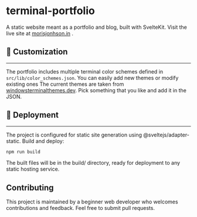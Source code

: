 # terminal-portfolio
A static website meant as a portfolio and blog, built with SvelteKit. Visit the live site at [morisjonhson.in](https://morisjohnson.in/) .

## 🎨 Customization
---
The portfolio includes multiple terminal color schemes defined in `src/lib/color_schemes.json`. You can easily add new themes or modify existing ones The current themes are taken from [windowsterminalthemes.dev](https://windowsterminalthemes.dev/). Pick something that you like and add it in the JSON.

## 🚀 Deployment
---
The project is configured for static site generation using @sveltejs/adapter-static. Build and deploy:

```bash
npm run build
```
The built files will be in the build/ directory, ready for deployment to any static hosting service.

## Contributing

This project is maintained by a beginner web developer who welcomes contributions and feedback. Feel free to submit pull requests.